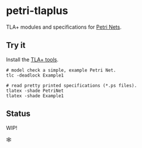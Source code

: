 # petri-tlaplus

TLA+ modules and specifications for [Petri Nets](https://en.wikipedia.org/wiki/Petri_net).

## Try it

Install the [TLA+ tools](https://lamport.azurewebsites.net/tla/standalone-tools.html).

```
# model check a simple, example Petri Net.
tlc -deadlock Example1

# read pretty printed specifications (*.ps files).
tlatex -shade PetriNet
tlatex -shade Example1
```

## Status

WIP!

🕸️
